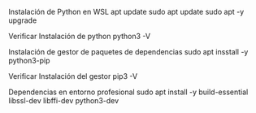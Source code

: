 Instalación de Python en WSL
    apt update
    sudo apt update
    sudo apt -y upgrade

Verificar Instalación de python
    python3 -V

Instalación de gestor de paquetes de dependencias
    sudo apt insstall -y python3-pip

Verificar Instalación del gestor
    pip3 -V

Dependencias en entorno profesional
    sudo apt install -y build-essential libssl-dev libffi-dev python3-dev
